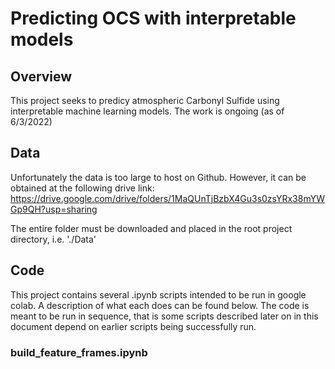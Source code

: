 # Predicting OCS with interpretable models

## Overview
This project seeks to predicy atmospheric Carbonyl Sulfide using interpretable machine learning models. The work is ongoing (as of 6/3/2022)

 ## Data
 Unfortunately the data is too large to host on Github. However, it can be obtained at the following drive link:
https://drive.google.com/drive/folders/1MaQUnTjBzbX4Gu3s0zsYRx38mYWGp9QH?usp=sharing

The entire folder must be downloaded and placed in the root project directory, i.e. './Data'

## Code
This project contains several .ipynb scripts intended to be run in google colab. A description of what each does can be found below. The code is meant to be run in sequence, that is some scripts described later on in this document depend on earlier scripts being successfully run.

### build_feature_frames.ipynb


